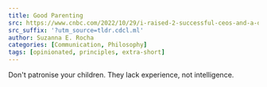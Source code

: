 ```yaml
---
title: Good Parenting
src: https://www.cnbc.com/2022/10/29/i-raised-2-successful-ceos-and-a-doctor-heres-the-no-1-unpopular-parenting-rule-i-always-used-with-my-kids.html
src_suffix: '?utm_source=tldr.cdcl.ml'
author: Suzanna E. Rocha
categories: [Communication, Philosophy]
tags: [opinionated, principles, extra-short]
---
```


Don't patronise your children. They lack experience, not intelligence.
